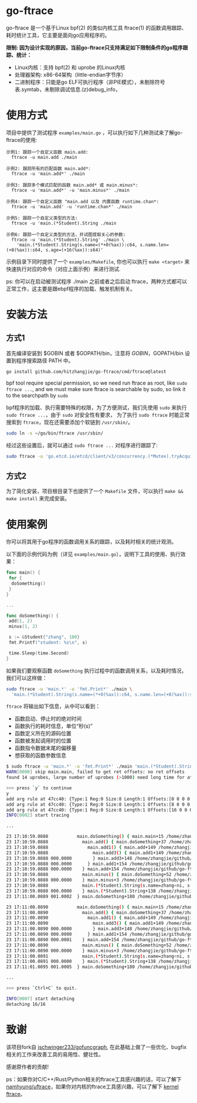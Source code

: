# go-ftrace

go-ftrace 是一个基于Linux bpf(2) 的类似内核工具 ftrace(1) 的函数调用跟踪、耗时统计工具，它主要是面向go应用程序的。

**限制: 因为设计实现的原因，当前go-ftrace只支持满足如下限制条件的go程序跟踪、统计：**

- Linux内核：支持 bpf(2) 和 uprobe 的Linux内核
- 处理器架构: x86-64架构（little-endian字节序）
- 二进制程序：只能是go ELF可执行程序（非PIE模式），未剔除符号表.symtab，未剔除调试信息.(z)debug_info，

# 使用方式

项目中提供了测试程序 `examples/main.go` ，可以执行如下几种测试来了解go-ftrace的使用:

  ```
  示例1: 跟踪一个自定义函数 main.add:
    ftrace -u main.add ./main

  示例2: 跟踪所有的匹配函数 main.add*:
    ftrace -u 'main.add*' ./main

  示例3: 跟踪多个模式匹配的函数 main.add* 或 main.minus*:
    ftrace -u 'main.add*' -u 'main.minus*' ./main

  示例4: 跟踪一个自定义函数 "main.add 以及 内置函数 runtime.chan*:
    ftrace -u 'main.add' -u 'runtime.chan*' ./main

  示例5: 跟踪一个自定义类型的方法:
    ftrace -u 'main.(*Student).String ./main    

  示例6: 跟踪一个自定义类型的方法，并试图提取关心的参数:
    ftrace -u 'main.(*Student).String' ./main \
      'main.(*Student).String(s.name=(*+0(%ax)):c64, s.name.len=(+8(%ax)):s64, s.age=(+16(%ax)):s64)'
  ```

示例目录下同时提供了一个 `examples/Makefile`, 你也可以执行 `make <target>` 来快速执行对应的命令（对应上面示例）来进行测试.

ps: 你可以在启动被测试程序 ./main 之前或者之后启动 ftrace，两种方式都可以正常工作，这主要是跟ebpf程序的加载、触发机制有关。

# 安装方法

## 方式1

首先编译安装到 $GOBIN 或者 $GOPATH/bin，注意将 $GOBIN，$GOPATH/bin 设置到程序搜索路径 PATH 中。

```bash
go install github.com/hitzhangjie/go-ftrace/cmd/ftrace@latest
```

bpf tool require special permission, so we need run ftrace as root, like `sudo ftrace ...`,
and we must make sure ftrace is searchable by sudo, so link it to the searchpath by `sudo`

bpf程序的加载、执行需要特殊的权限，为了方便测试，我们先使用 `sudo` 来执行 `sudo ftrace ...`，由于 `sudo` 对安全性有要求，
为了执行 `sudo ftrace` 时能正常搜索到 `ftrace`，现在还需要添加个软链到 `/usr/sbin/`。

```bash
sudo ln -s ~/go/bin/ftrace /usr/sbin/
```

经过这些设置后，就可以通过 `sudo ftrace ...` 对程序进行跟踪了:

```bash
sudo ftrace -u 'go.etcd.io/etcd/client/v3/concurrency.(*Mutex).tryAcquire' ./a.out
```

## 方式2

为了简化安装，项目根目录下也提供了一个 `Makefile` 文件，可以执行 `make && make install` 来完成安装。

# 使用案例

你可以将其用于go程序的函数调用关系的跟踪，以及耗时相关的统计观测。

以下面的示例代码为例（详见 `examples/main.go`），说明下工具的使用、执行效果：

```go
func main() {
 for {
  doSomething()
 }
}

...

func doSomething() {
 add(1, 2)
 minus(1, 2)

 s := &Student{"zhang", 100}
 fmt.Printf("student: %s\n", s)

 time.Sleep(time.Second)
}
```

如果我们要观察函数 `doSomething` 执行过程中的函数调用关系，以及耗时情况，我们可以这样做：

```bash
sudo ftrace -u 'main.*' -u 'fmt.Print*' ./main \
  'main.(*Student).String(s.name=(*+0(%ax)):c64, s.name.len=(+8(%ax)):s64, s.age=(+16(%ax)):s64)'
```

`ftrace` 将输出如下信息，从中可以看到：

- 函数启动、停止时的绝对时间
- 函数执行的耗时信息，单位“秒(s)”
- 函数定义所在的源码位置
- 函数被发起调用时的位置
- 函数指令数据末尾的偏移量
- 想获取的函数参数信息

```bash
$ sudo ftrace -u 'main.*' -u 'fmt.Print*' ./main 'main.(*Student).String(s.name=(*+0(%ax)):c64, s.name.len=(+8(%ax)):s64, s.age=(+16(%ax)):s64)'
WARN[0000] skip main.main, failed to get ret offsets: no ret offsets 
found 14 uprobes, large number of uprobes (>1000) need long time for attaching and detaching, continue? [Y/n]

>>> press `y` to continue
y
add arg rule at 47cc40: {Type:1 Reg:0 Size:8 Length:1 Offsets:[0 0 0 0 0 0 0 0] Deference:[1 0 0 0 0 0 0 0]}
add arg rule at 47cc40: {Type:1 Reg:0 Size:8 Length:1 Offsets:[8 0 0 0 0 0 0 0] Deference:[0 0 0 0 0 0 0 0]}
add arg rule at 47cc40: {Type:1 Reg:0 Size:8 Length:1 Offsets:[16 0 0 0 0 0 0 0] Deference:[0 0 0 0 0 0 0 0]}
INFO[0002] start tracing                                

...

23 17:10:59.0888           main.doSomething() { main.main+15 /home/zhangjie/github/go-ftrace/examples/main.go:10
23 17:10:59.0888             main.add() { main.doSomething+37 /home/zhangjie/github/go-ftrace/examples/main.go:15
23 17:10:59.0888               main.add1() { main.add+149 /home/zhangjie/github/go-ftrace/examples/main.go:27
23 17:10:59.0888                 main.add3() { main.add1+149 /home/zhangjie/github/go-ftrace/examples/main.go:40
23 17:10:59.0888 000.0000        } main.add3+148 /home/zhangjie/github/go-ftrace/examples/main.go:46
23 17:10:59.0888 000.0000      } main.add1+154 /home/zhangjie/github/go-ftrace/examples/main.go:33
23 17:10:59.0888 000.0000    } main.add+154 /home/zhangjie/github/go-ftrace/examples/main.go:27
23 17:10:59.0888             main.minus() { main.doSomething+52 /home/zhangjie/github/go-ftrace/examples/main.go:16
23 17:10:59.0888 000.0000    } main.minus+3 /home/zhangjie/github/go-ftrace/examples/main.go:51
23 17:10:59.0888             main.(*Student).String(s.name=zhang<ni, s.name.len=5, s.age=100) { fmt.(*pp).handleMethods+690 /opt/go/src/fmt/print.go:673
23 17:10:59.0888 000.0000    } main.(*Student).String+138 /home/zhangjie/github/go-ftrace/examples/main.go:64
23 17:11:00.0889 001.0002  } main.doSomething+180 /home/zhangjie/github/go-ftrace/examples/main.go:22

23 17:11:00.0890           main.doSomething() { main.main+15 /home/zhangjie/github/go-ftrace/examples/main.go:10
23 17:11:00.0890             main.add() { main.doSomething+37 /home/zhangjie/github/go-ftrace/examples/main.go:15
23 17:11:00.0890               main.add1() { main.add+149 /home/zhangjie/github/go-ftrace/examples/main.go:27
23 17:11:00.0890                 main.add3() { main.add1+149 /home/zhangjie/github/go-ftrace/examples/main.go:40
23 17:11:00.0890 000.0000        } main.add3+148 /home/zhangjie/github/go-ftrace/examples/main.go:46
23 17:11:00.0890 000.0000      } main.add1+154 /home/zhangjie/github/go-ftrace/examples/main.go:33
23 17:11:00.0890 000.0001    } main.add+154 /home/zhangjie/github/go-ftrace/examples/main.go:27
23 17:11:00.0890             main.minus() { main.doSomething+52 /home/zhangjie/github/go-ftrace/examples/main.go:16
23 17:11:00.0890 000.0000    } main.minus+3 /home/zhangjie/github/go-ftrace/examples/main.go:51
23 17:11:00.0891             main.(*Student).String(s.name=zhang<ni, s.name.len=5, s.age=100) { fmt.(*pp).handleMethods+690 /opt/go/src/fmt/print.go:673
23 17:11:00.0891 000.0000    } main.(*Student).String+138 /home/zhangjie/github/go-ftrace/examples/main.go:64
23 17:11:01.0895 001.0005  } main.doSomething+180 /home/zhangjie/github/go-ftrace/examples/main.go:22

...

>>> press `Ctrl+C` to quit.

INFO[0007] start detaching                              
detaching 16/16
```

# 致谢

该项目fork自 [jschwinger233/gofuncgraph](https://github.com/jschwinger233/gofuncgraph), 在此基础上做了一些优化、bugfix相关的工作来改善工具的易用性、健壮性。

感谢原作者的贡献!

ps：如果你对C/C++/Rust/Python相关的ftrace工具感兴趣的话，可以了解下 [namhyung/uftrace](https://github.com/namhyung/uftrace)，如果你对内核的ftrace工具感兴趣，可以了解下 [kernel ftrace](https://www.kernel.org/doc/html/v4.17/trace/ftrace.html)。
